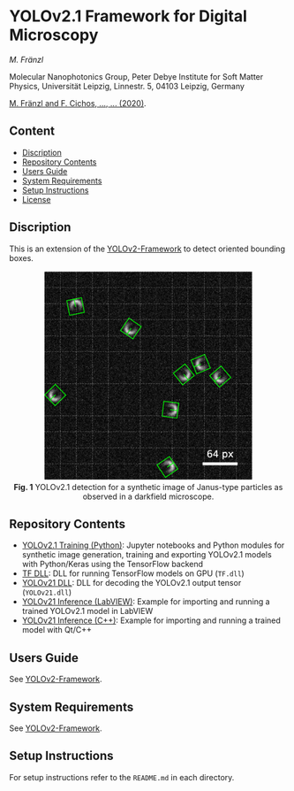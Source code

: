 # YOLOv2.1 Framework for Digital Microscopy

*M. Fränzl*

Molecular Nanophotonics Group, Peter Debye Institute for Soft Matter Physics, Universität Leipzig, Linnestr. 5, 04103 Leipzig, Germany

[M. Fränzl and F. Cichos, ..., ... (2020)](https://home.uni-leipzig.de/~physik/sites/mona/).

## Content

- [Discription](#discription)
- [Repository Contents](#repository-contents)
- [Users Guide](#users-guide)
- [System Requirements](#system-requirements)
- [Setup Instructions](#setup-instructions)
- [License](./LICENSE)

## Discription 

This is an extension of the [YOLOv2-Framework](https://github.com/molecular-nanophotonics/YOLOv2-Framework/) to detect oriented bounding boxes. 

<!-- This is a framework for the real-time localization and classification of objects in optical microscopy images using a single-shot covolutional neural network YOLO ("You Only Look Once") . We adapted the YOLOv2 architecture enabling to localize and classify objects at very low signal-to-noise ratios for images as large as 416 x 416 px at frame rates of up to 100 fps. Here, we provide scripts to train the network in Python/Keras using the TensorFlow backend and source codes to run the model inference on a GPU with C++ or LabVIEW.
-->

<p align="center">
  <img src="Resources/YOLOv21-Detection-Example.png" width=380> <br>
  <b>Fig. 1</b> YOLOv2.1 detection for a synthetic image of Janus-type particles as observed in a darkfield microscope.
</p>


## Repository Contents

- [YOLOv2.1 Training (Python)](./YOLOv2%20Training%20(Python)):  Jupyter notebooks and Python modules for synthetic image generation, training and exporting YOLOv2.1 models with Python/Keras using the TensorFlow backend
- [TF DLL](./TF%20DLL): DLL for running TensorFlow models on GPU (`TF.dll`)
- [YOLOv21 DLL](./YOLOv21%20DLL): DLL for decoding the YOLOv2.1 output tensor (`YOLOv21.dll`)
- [YOLOv21 Inference (LabVIEW)](./YOLOv2%20Inference%20(LabVIEW)): Example for importing and running a trained YOLOv2.1 model in LabVIEW
- [YOLOv21 Inference (C++)](./YOLOv21%20Inference%20(C%2B%2B)): Example for importing and running a trained model with Qt/C++

## Users Guide

See [YOLOv2-Framework](https://github.com/molecular-nanophotonics/YOLOv2-Framework/).

## System Requirements

See [YOLOv2-Framework](https://github.com/molecular-nanophotonics/YOLOv2-Framework/).

## Setup Instructions

For setup instructions refer to the `README.md` in each directory. 
